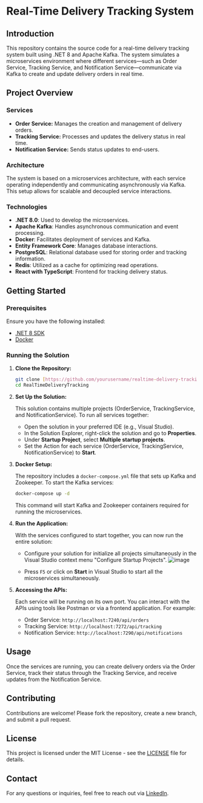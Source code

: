 # Real-Time Delivery Tracking System

## Introduction

This repository contains the source code for a real-time delivery tracking system built using .NET 8 and Apache Kafka. The system simulates a microservices environment where different services—such as Order Service, Tracking Service, and Notification Service—communicate via Kafka to create and update delivery orders in real time.

## Project Overview

### Services

- **Order Service:** Manages the creation and management of delivery orders.
- **Tracking Service:** Processes and updates the delivery status in real time.
- **Notification Service:** Sends status updates to end-users.

### Architecture

The system is based on a microservices architecture, with each service operating independently and communicating asynchronously via Kafka. This setup allows for scalable and decoupled service interactions.

### Technologies

- **.NET 8.0**: Used to develop the microservices.
- **Apache Kafka**: Handles asynchronous communication and event processing.
- **Docker**: Facilitates deployment of services and Kafka.
- **Entity Framework Core**: Manages database interactions.
- **PostgreSQL**: Relational database used for storing order and tracking information.
- **Redis**: Utilized as a cache for optimizing read operations.
- **React with TypeScript**: Frontend for tracking delivery status.

## Getting Started

### Prerequisites

Ensure you have the following installed:

- [.NET 8 SDK](https://dotnet.microsoft.com/download/dotnet/8.0)
- [Docker](https://www.docker.com/get-started)

### Running the Solution

1. **Clone the Repository:**

   ```bash
   git clone [https://github.com/yourusername/realtime-delivery-tracking.git](https://github.com/fabiosalomaosilva/RealTimeDeliveryTracking)
   cd RealTimeDeliveryTracking
   ```

2. **Set Up the Solution:**

   This solution contains multiple projects (OrderService, TrackingService, and NotificationService). To run all services together:

   - Open the solution in your preferred IDE (e.g., Visual Studio).
   - In the Solution Explorer, right-click the solution and go to **Properties**.
   - Under **Startup Project**, select **Multiple startup projects**.
   - Set the Action for each service (OrderService, TrackingService, NotificationService) to **Start**.

3. **Docker Setup:**

   The repository includes a `docker-compose.yml` file that sets up Kafka and Zookeeper. To start the Kafka services:

   ```bash
   docker-compose up -d
   ```

   This command will start Kafka and Zookeeper containers required for running the microservices.

4. **Run the Application:**

   With the services configured to start together, you can now run the entire solution:

   - Configure your solution for initialize all projects simultaneously in the Visual Studio context menu "Configure Startup Projects".
     ![image](https://github.com/user-attachments/assets/88aa82df-0c13-4d52-9de6-b5a692beba1a)

   - Press `F5` or click on **Start** in Visual Studio to start all the microservices simultaneously.

5. **Accessing the APIs:**

   Each service will be running on its own port. You can interact with the APIs using tools like Postman or via a frontend application. For example:

   - Order Service: `http://localhost:7240/api/orders`
   - Tracking Service: `http://localhost:7272/api/tracking`
   - Notification Service: `http://localhost:7290/api/notifications`

## Usage

Once the services are running, you can create delivery orders via the Order Service, track their status through the Tracking Service, and receive updates from the Notification Service.

## Contributing

Contributions are welcome! Please fork the repository, create a new branch, and submit a pull request.

## License

This project is licensed under the MIT License - see the [LICENSE](LICENSE) file for details.

## Contact

For any questions or inquiries, feel free to reach out via [LinkedIn](https://www.linkedin.com/in/yourprofile).
